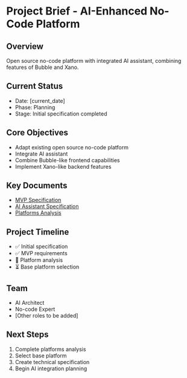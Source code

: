 # Project Brief - AI-Enhanced No-Code Platform

## Overview
Open source no-code platform with integrated AI assistant, combining features of Bubble and Xano.

## Current Status
- Date: [current_date]
- Phase: Planning
- Stage: Initial specification completed

## Core Objectives
- Adapt existing open source no-code platform
- Integrate AI assistant
- Combine Bubble-like frontend capabilities
- Implement Xano-like backend features

## Key Documents
- [MVP Specification](/docs/specifications/mvp-spec.md)
- [AI Assistant Specification](/docs/specifications/ai-assistant-spec.md)
- [Platforms Analysis](/docs/research/platforms-analysis.md)

## Project Timeline
- ✅ Initial specification
- ✅ MVP requirements
- 🔄 Platform analysis
- ⏳ Base platform selection

## Team
- AI Architect
- No-code Expert
- [Other roles to be added]

## Next Steps
1. Complete platforms analysis
2. Select base platform
3. Create technical specification
4. Begin AI integration planning

